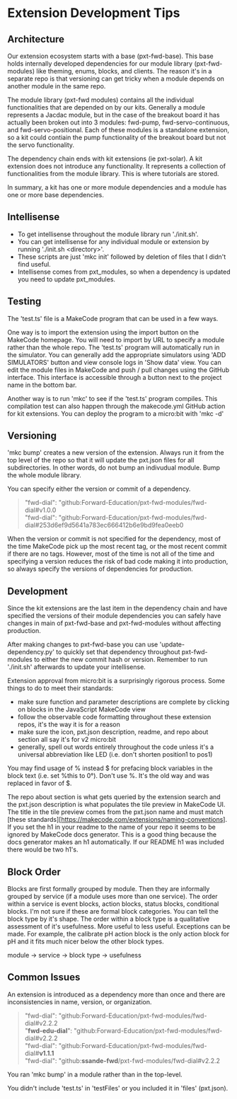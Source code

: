 # Extension Development Tips

## Architecture

Our extension ecosystem starts with a base (pxt-fwd-base). This base holds internally developed dependencies for our module library (pxt-fwd-modules) like theming, enums, blocks, and clients. The reason it's in a separate repo is that versioning can get tricky when a module depends on another module in the same repo.

The module library (pxt-fwd modules) contains all the individual functionalities that are depended on by our kits. Generally a module represents a Jacdac module, but in the case of the breakout board it has actually been broken out into 3 modules: fwd-pump, fwd-servo-continuous, and fwd-servo-positional. Each of these modules is a standalone extension, so a kit could contiain the pump functionality of the breakout board but not the servo functionality.

The dependency chain ends with kit extensions (ie pxt-solar). A kit extension does not introduce any functionality. It represents a collection of functionalities from the module library. This is where tutorials are stored.

In summary, a kit has one or more module dependencies and a module has one or more base dependencies.

## Intellisense

-   To get intellisense throughout the module library run './init.sh'.
-   You can get intellisense for any individual module or extension by running './init.sh \<directory\>'.
-   These scripts are just 'mkc init' followed by deletion of files that I didn't find useful.
-   Intellisense comes from pxt_modules, so when a dependency is updated you need to update pxt_modules.

## Testing

The 'test.ts' file is a MakeCode program that can be used in a few ways.

One way is to import the extension using the import button on the MakeCode homepage. You will need to import by URL to specify a module rather than the whole repo. The 'test.ts' program will automatically run in the simulator. You can generally add the appropriate simulators using 'ADD SIMULATORS' button and view console logs in 'Show data' view. You can edit the module files in MakeCode and push / pull changes using the GitHub interface. This interface is accessible through a button next to the project name in the bottom bar.

Another way is to run 'mkc' to see if the 'test.ts' program compiles. This compilation test can also happen through the makecode.yml GitHub action for kit extensions. You can deploy the program to a micro:bit with 'mkc -d'

## Versioning

'mkc bump' creates a new version of the extension. Always run it from the top level of the repo so that it will update the pxt.json files for all subdirectories. In other words, do not bump an indivudual module. Bump the whole module library.

You can specify either the version or commit of a dependency.

> "fwd-dial": "github:Forward-Education/pxt-fwd-modules/fwd-dial#v1.0.0</br>
> "fwd-dial": "github:Forward-Education/pxt-fwd-modules/fwd-dial#253d6ef9d5641a783ec666412b6e9bd9fea0eeb0

When the version or commit is not specified for the dependency, most of the time MakeCode pick up the most recent tag, or the most recent commit if there are no tags. However, most of the time is not all of the time and specifying a version reduces the risk of bad code making it into production, so always specify the versions of dependencies for production.

## Development

Since the kit extensions are the last item in the dependency chain and have specified the versions of their module dependencies you can safely have changes in main of pxt-fwd-base and pxt-fwd-modules without affecting production.

After making changes to pxt-fwd-base you can use 'update-dependency.py' to quickly set that dependency throughout pxt-fwd-modules to either the new commit hash or version. Remember to run './init.sh' afterwards to update your intellisense.

Extension approval from micro:bit is a surprisingly rigorous process. Some things to do to meet their standards:

-   make sure function and parameter descriptions are complete by clicking on blocks in the JavaScript MakeCode view
-   follow the observable code formatting throughout these extension repos, it's the way it is for a reason
-   make sure the icon, pxt.json description, readme, and repo about section all say it's for v2 micro:bit
-   generally, spell out words entirely throughout the code unless it's a universal abbreviation like LED (i.e. don't shorten position1 to pos1)

You may find usage of \% instead \$ for prefacing block variables in the block text (i.e. set \%this to 0°). Don't use \%. It's the old way and was replaced in favor of $.

The repo about section is what gets queried by the extension search and the pxt.json description is what populates the tile preview in MakeCode UI. The title in the tile preview comes from the pxt.json name and must match [these standards][https://makecode.com/extensions/naming-conventions]. If you set the h1 in your readme to the name of your repo it seems to be ignored by MakeCode docs generator. This is a good thing because the docs generator makes an h1 automatically. If our README h1 was included there would be two h1's.

## Block Order

Blocks are first formally grouped by module. Then they are informally grouped by service (if a module uses more than one service). The order within a service is event blocks, action blocks, status blocks, conditional blocks. I'm not sure if these are formal block categories. You can tell the block type by it's shape. The order within a block type is a qualitative assessment of it's usefulness. More useful to less useful. Exceptions can be made. For example, the calibrate pH action block is the only action block for pH and it fits much nicer below the other block types.

module -> service -> block type -> usefulness

## Common Issues

An extension is introduced as a dependency more than once and there are inconsistencies in name, version, or organization.

> "fwd-dial": "github:Forward-Education/pxt-fwd-modules/fwd-dial#v2.2.2</br>
> "**fwd-edu-dial**": "github:Forward-Education/pxt-fwd-modules/fwd-dial#v2.2.2</br>
> "fwd-dial": "github:Forward-Education/pxt-fwd-modules/fwd-dial#**v1.1.1**</br>
> "fwd-dial": "github:**ssande-fwd**/pxt-fwd-modules/fwd-dial#v2.2.2

You ran 'mkc bump' in a module rather than in the top-level.

You didn't include 'test.ts' in 'testFiles' or you included it in 'files' (pxt.json).
